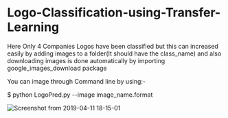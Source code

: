 # Logo-Classification-using-Transfer-Learning

Here Only 4 Companies Logos have been classified but this can increased easily by adding images to a folder(It should have the class_name) and also
downloading images is done automatically by importing google_images_download package 

You can image through Command line 
by using:-

$ python LogoPred.py --image image_name.format


![Screenshot from 2019-04-11 18-15-01](https://user-images.githubusercontent.com/36365194/56555158-a5fdc800-65b1-11e9-978d-a687aec3cf92.png)
